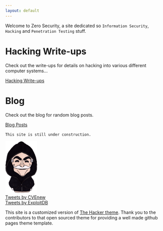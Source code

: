 ```yaml
---
layout: default
---
```


Welcome to Zero Security, a site dedicated so `Information Security`, `Hacking` and `Penetration Testing` stuff.

# Hacking Write-ups

Check out the write-ups for details on hacking into various different computer systems...

[Hacking Write-ups](./writeups/main-writeups.html)

# Blog

Check out the blog for random blog posts.

[Blog Posts](./blog/main-blog.html)


```
This site is still under construction.
```

<img class="center_robot" alt="Mr Robot" src="/assets/images/mr_robot_0.png" width="20%" height="20%">

<div class="center_twitter">
<div class="jekyll-twitter-plugin"><a class="twitter-timeline" data-width="400" data-tweet-limit="2" href="https://twitter.com/CVEnew?ref_src=twsrc%5Etfw">Tweets by CVEnew</a>
<script async="" src="https://platform.twitter.com/widgets.js" charset="utf-8"></script>
</div>
<div class="jekyll-twitter-plugin"><a class="twitter-timeline" data-width="400" data-tweet-limit="2" href="https://twitter.com/ExploitDB?ref_src=twsrc%5Etfw">Tweets by ExploitDB</a>
<script async="" src="https://platform.twitter.com/widgets.js" charset="utf-8"></script>
</div>
</div>

This site is a customized version of [The Hacker theme](https://github.com/pages-themes/hacker). Thank you to the contributors to that open sourced theme for providing a well made github pages theme template.